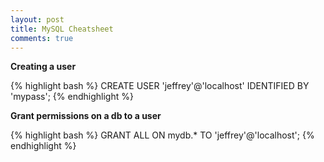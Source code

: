 ```yaml
---
layout: post
title: MySQL Cheatsheet
comments: true
---
```


__Creating a user__

{% highlight bash %}
CREATE USER 'jeffrey'@'localhost' IDENTIFIED BY 'mypass';
{% endhighlight %}

__Grant permissions on a db to a user__

{% highlight bash %}
GRANT ALL ON mydb.* TO 'jeffrey'@'localhost';
{% endhighlight %}

